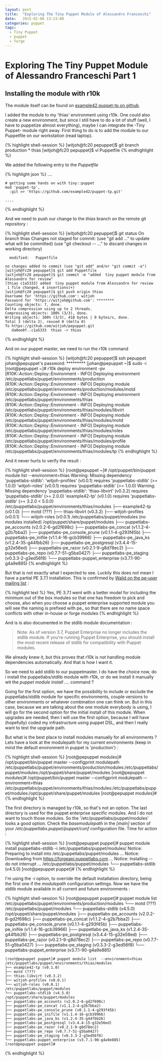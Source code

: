 ```yaml
---
layout: post
title:  "Exploring The Tiny Puppet Module of Alessandro Franceschi"
date:   2015-01-06 13:23:00
categories: puppet
tags:
  - Tiny Puppet
  - puppet
  - forge
---
```

Exploring The Tiny Puppet Module of Alessandro Franceschi Part 1
================================================================

Installing the module with r10k
-------------------------------

The module itself can be found on [example42 puppet-tp on github][tp].

I added the module to my 'thias' environment using r10k. One could also create a new environment, but since I still have to do a lot of stuff (well, I have to puppetize almost everything), maybe I can integrate the -Tiny Puppet- module right away. First thing to do is to add the module to our Puppetfile on our workstation (read laptop).

  {% highlight shell-session %}
    [witjoh@fc20 pepuppet]$ git branch
      production
      * thias
    [witjoh@fc20 pepuppet]$ vi Puppetfile
  {% endhighlight %}

We added the following entry to the *Puppetfile*

  {% highlight json %}
    ....

    # getting some hands on with tiny::puppet
    mod 'puppet-tp',
      :git => 'https://github.com/example42/puppet-tp.git'

    ....
  {% endhighlight %}

And we need to push our change to the *thias* branch on the remote git repository :

  {% highlight shell-session %}
    [witjoh@fc20 pepuppet]$ git status
    On branch thias
    Changes not staged for commit:
      (use "git add <file>..." to update what will be committed)
      (use "git checkout -- <file>..." to discard changes in working directory)

      modified:   Puppetfile

    no changes added to commit (use "git add" and/or "git commit -a")
    [witjoh@fc20 pepuppet]$ git add Puppetfile
    [witjoh@fc20 pepuppet]$ git commit -m "added  tiny puppet module from Alessandro for review"
    [thias c1a5333] added  tiny puppet module from Alessandro for review
     1 file changed, 4 insertions(+)
    [witjoh@fc20 pepuppet]$ git push origin thias
    Username for 'https://github.com': witjoh
    Password for 'https://witjoh@github.com': ********
    Counting objects: 7, done.
    Delta compression using up to 2 threads.
    Compressing objects: 100% (3/3), done.
    Writing objects: 100% (3/3), 418 bytes | 0 bytes/s, done.
    Total 3 (delta 2), reused 0 (delta 0)
    To https://github.com/witjoh/pepuppet.git
       da0ee0f..c1a5333  thias -> thias
  {% endhighlight %}

And on our puppet master, we need to run the *r10k* command

  {% highlight shell-session %}
    [witjoh@fc20 pepuppet]$ ssh pepuppet
    johan@pepuppet's password: *********
    [johan@pepuppet ~]$ sudo -i
    [root@pepuppet ~]# r10k deploy environment -pv
    [R10K::Action::Deploy::Environment - INFO] Deploying environment /etc/puppetlabs/puppet/environments/production
    [R10K::Action::Deploy::Environment - INFO] Deploying module /etc/puppetlabs/puppet/environments/production/modules/motd
    [R10K::Action::Deploy::Environment - INFO] Deploying environment /etc/puppetlabs/puppet/environments/thias
    [R10K::Action::Deploy::Environment - INFO] Deploying module /etc/puppetlabs/puppet/environments/thias/modules/libvirt
    [R10K::Action::Deploy::Environment - INFO] Deploying module /etc/puppetlabs/puppet/environments/thias/modules/motd
    [R10K::Action::Deploy::Environment - INFO] Deploying module /etc/puppetlabs/puppet/environments/thias/modules/roles
    [R10K::Action::Deploy::Environment - INFO] Deploying module /etc/puppetlabs/puppet/environments/thias/modules/profile
    [R10K::Action::Deploy::Environment - INFO] Deploying module /etc/puppetlabs/puppet/environments/thias/modules/tp
  {% endhighlight %}

And it never hurts to verify the result :

  {% highlight shell-session %}
    [root@pepuppet ~]# /opt/puppet/bin/puppet module list --environment=thias
    Warning: Missing dependency 'puppetlabs-stdlib':
      'witjoh-profiles' (v0.0.1) requires 'puppetlabs-stdlib' (>= 1.0.0)
      'witjoh-roles' (v0.0.1) requires 'puppetlabs-stdlib' (>= 1.0.0)
    Warning: Missing dependency 'puppetlabs-stdlib':
      'thias-libvirt' (v0.3.2) requires 'puppetlabs-stdlib' (>= 2.0.0)
      'example42-tp' (v0.1.0) requires 'puppetlabs-stdlib' (>= 3.2.0 < 5.0.0)
    /etc/puppetlabs/puppet/environments/thias/modules
    ├── example42-tp (v0.1.0)
    ├── motd (???)
    ├── thias-libvirt (v0.3.2)
    ├── witjoh-profiles (v0.0.1)
    └── witjoh-roles (v0.0.1)
    /etc/puppetlabs/puppet/modules (no modules installed)
    /opt/puppet/share/puppet/modules
    ├── puppetlabs-pe_accounts (v2.0.2-6-gd2f698c)
    ├── puppetlabs-pe_concat (v1.1.2-4-g2b7bba2)
    ├── puppetlabs-pe_console_prune (v0.1.1-4-g293f45b)
    ├── puppetlabs-pe_inifile (v1.1.4-16-gcb39966)
    ├── puppetlabs-pe_java_ks (v1.2.4-35-g44fbb26)
    ├── puppetlabs-pe_postgresql (v3.4.4-15-g32e56ed)
    ├── puppetlabs-pe_razor (v0.2.1-9-g8d78ec2)
    ├── puppetlabs-pe_repo (v0.7.7-51-g5ba0427)
    ├── puppetlabs-pe_staging (v0.3.3-2-g3ed56f8)
    └── puppetlabs-puppet_enterprise (v3.7.1-90-g4a9e885)
  {% endhighlight %}

But that is not exactly what I expected to see. Luckily this does not mean I have a partial PE 3.7.1 installation.
This is confirmed by [Walid on the pe-user mailing list][thread] :

  {% highlight text %}
    Yes, PE 3.7.1 went with a better model for including the minimum out of the box modules so that one has freedom to
    pick and choose, also when you choose a puppet enterprise supported module you will see the naming is prefixed with
    pe_ so that there are no name space conflicts with other in-house or forge modules
  {% endhighlight %}

And is is also documented in the stdlib module documentation :

  > Note: As of version 3.7, Puppet Enterprise no longer includes the stdlib module.
  > If you're running Puppet Enterprise, you should install the most recent release of stdlib
  > for compatibility with Puppet modules.

We already knew it, but this proves that r10k is not handling module dependencies automatically.  And that is how I
want it.

So we need to add stdlib to our puppetmaster. I do have the choice now, do i install the puppetlabs/stdlib module with r10k, or do we install it manually wit the *puppet module install ....* command ?

Going for the first option, we have the possibility to include or exclude the puppetlabs/stdlib module for specific environments, couple versions to other environments or whatever combination one can think on.  But in this case, because we are talking about the one module everybody is using, I  will go for the second option for the initial install of this module. When upgrades are needed, then I will use the first option, because I will have (hopefully) coded my infrastructure using puppet DSL, and then I really want to test the upgrade path.

But what is the best place to install modules manually for all environments ?  Lets have a look at the modulepath for my current environments (keep in mind the default environment in puppet is 'production') :

  {% highlight shell-session %}
    [root@pepuppet modules]# /opt/puppet/bin/puppet master --configprint modulepath
    /etc/puppetlabs/puppet/environments/production/modules:/etc/puppetlabs/puppet/modules:/opt/puppet/share/puppet/modules
    [root@pepuppet modules]# /opt/puppet/bin/puppet master --configprint modulepath --environment=thias
    /etc/puppetlabs/puppet/environments/thias/modules:/etc/puppetlabs/puppet/modules:/opt/puppet/share/puppet/modules
    [root@pepuppet modules]#
  {% endhighlight %}

The first directory is managed by r10k, so that's not an option.  The last directory is used for the puppet enterprise specific modules.  And I do not want to touch those modules. So the '/etc/puppetlabs/puppet/modules' looks a good option. Check the *basemodulepath* in the *[main]* section of your */etc/puppetlabs.puppet/puppet/conf* configuration file. Time for action :

  {% highlight shell-session %}
    [root@pepuppet puppet]# puppet module install puppetlabs-stdlib -i /etc/puppetlabs/puppet/modules/
    Notice: Preparing to install into /etc/puppetlabs/puppet/modules ...
    Notice: Downloading from https://forgeapi.puppetlabs.com ...
    Notice: Installing -- do not interrupt ...
    /etc/puppetlabs/puppet/modules
    └── puppetlabs-stdlib (v4.5.0)
    [root@pepuppet puppet]#
  {% endhighlight %}

I'm using the *-i <install directory>* option, to override the default installation directory, being the first one if the *modulepath* configuration settings.  Now we have the stdlib module available in all current and future environments :

  {% highlight shell-session %}
    [root@pepuppet puppet]# puppet module list
    /etc/puppetlabs/puppet/environments/production/modules
    └── motd (???)
    /etc/puppetlabs/puppet/modules
    └── puppetlabs-stdlib (v4.5.0)
    /opt/puppet/share/puppet/modules
    ├── puppetlabs-pe_accounts (v2.0.2-6-gd2f698c)
    ├── puppetlabs-pe_concat (v1.1.2-4-g2b7bba2)
    ├── puppetlabs-pe_console_prune (v0.1.1-4-g293f45b)
    ├── puppetlabs-pe_inifile (v1.1.4-16-gcb39966)
    ├── puppetlabs-pe_java_ks (v1.2.4-35-g44fbb26)
    ├── puppetlabs-pe_postgresql (v3.4.4-15-g32e56ed)
    ├── puppetlabs-pe_razor (v0.2.1-9-g8d78ec2)
    ├── puppetlabs-pe_repo (v0.7.7-51-g5ba0427)
    ├── puppetlabs-pe_staging (v0.3.3-2-g3ed56f8)
    └── puppetlabs-puppet_enterprise (v3.7.1-90-g4a9e885)

    [root@pepuppet puppet]# puppet module list  --environment=thias
    /etc/puppetlabs/puppet/environments/thias/modules
    ├── example42-tp (v0.1.0)
    ├── motd (???)
    ├── thias-libvirt (v0.3.2)
    ├── witjoh-profiles (v0.0.1)
    └── witjoh-roles (v0.0.1)
    /etc/puppetlabs/puppet/modules
    └── puppetlabs-stdlib (v4.5.0)
    /opt/puppet/share/puppet/modules
    ├── puppetlabs-pe_accounts (v2.0.2-6-gd2f698c)
    ├── puppetlabs-pe_concat (v1.1.2-4-g2b7bba2)
    ├── puppetlabs-pe_console_prune (v0.1.1-4-g293f45b)
    ├── puppetlabs-pe_inifile (v1.1.4-16-gcb39966)
    ├── puppetlabs-pe_java_ks (v1.2.4-35-g44fbb26)
    ├── puppetlabs-pe_postgresql (v3.4.4-15-g32e56ed)
    ├── puppetlabs-pe_razor (v0.2.1-9-g8d78ec2)
    ├── puppetlabs-pe_repo (v0.7.7-51-g5ba0427)
    ├── puppetlabs-pe_staging (v0.3.3-2-g3ed56f8)
    └── puppetlabs-puppet_enterprise (v3.7.1-90-g4a9e885)
    [root@pepuppet puppet]#
  {% endhighlight %}


[tp]: https://github.com/example42/puppet-tp
[thread]: https://groups.google.com/a/puppetlabs.com/forum/#!topic/pe-users/_KAgwwwzJQI
